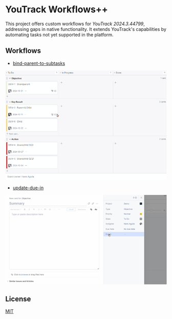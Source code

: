 # YouTrack Workflows++

This project offers custom workflows for _YouTrack 2024.3.44799_, addressing
gaps in native functionality. It extends YouTrack's capabilities by automating
tasks not yet supported in the platform.

## Workflows

- [bind-parent-to-subtasks](src/youtrack-workflow-bind-parent-to-subtasks/bind-parent-to-subtasks.js)

![](docs/bind-parent-to-subtasks.gif)

- [update-due-in](src/youtrack-workflow-due-in/due-in.js)

![](docs/due-in.gif)

## License

[MIT](LICENSE)
